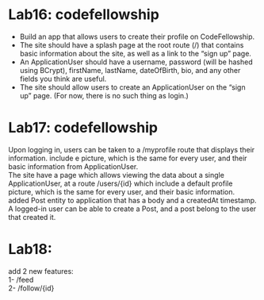 # Lab16: codefellowship 
- Build an app that allows users to create their profile on CodeFellowship.  
- The site should have a splash page at the root route (/) that contains basic information about the site, as well as a link to the “sign up” page.  
- An ApplicationUser should have a username, password (will be hashed using BCrypt), firstName, lastName, dateOfBirth, bio, and any other fields you think are useful.  
- The site should allow users to create an ApplicationUser on the “sign up” page. (For now, there is no such thing as login.)

# Lab17: codefellowship 
Upon logging in, users can be taken to a /myprofile route that displays their information. include e picture, which is the same for every user, and their basic information from ApplicationUser.  
The site have a page which allows viewing the data about a single ApplicationUser, at a route /users/{id} which include a default profile picture, which is the same for every user, and their basic information.  
added Post entity to  application that has a body and a createdAt timestamp.  
A logged-in user can be able to create a Post, and a post belong to the user that created it.  

# Lab18:  
add 2 new features:  
1- /feed  
2- /follow/{id}

